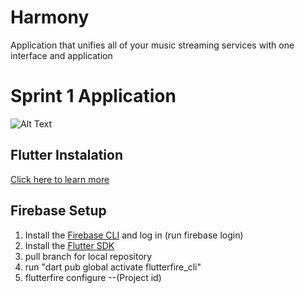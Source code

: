 # Harmony
Application that unifies all of your music streaming services with one interface and application

# Sprint 1 Application

![Alt Text](https://media1.giphy.com/media/v1.Y2lkPTc5MGI3NjExYjhoeGxwNmp2bGdiamx3Z2RtaTZ0MWI1cHFsYXBxeXRvNmg0cG80NyZlcD12MV9pbnRlcm5hbF9naWZfYnlfaWQmY3Q9Zw/g2z1lhDcDC9kkCOsBC/giphy.gif)

## Flutter Instalation
[Click here to learn more](https://docs.flutter.dev/get-started/install)

## Firebase Setup
1. Install the [Firebase CLI](https://firebase.google.com/docs/cli?hl=en&authuser=0#install_the_firebase_cli) and log in (run firebase login)
2. Install the [Flutter SDK](https://docs.flutter.dev/get-started/install)
3. pull branch for local repository
4. run "dart pub global activate flutterfire_cli"
5. flutterfire configure --(Project id)

